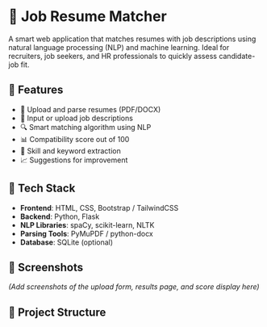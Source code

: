 # 🧠 Job Resume Matcher

A smart web application that matches resumes with job descriptions using natural language processing (NLP) and machine learning. Ideal for recruiters, job seekers, and HR professionals to quickly assess candidate-job fit.

## 🚀 Features

- 📄 Upload and parse resumes (PDF/DOCX)
- 📝 Input or upload job descriptions
- 🔍 Smart matching algorithm using NLP
- 📊 Compatibility score out of 100
- 🧠 Skill and keyword extraction
- 📈 Suggestions for improvement

## 🔧 Tech Stack

- **Frontend**: HTML, CSS, Bootstrap / TailwindCSS
- **Backend**: Python, Flask
- **NLP Libraries**: spaCy, scikit-learn, NLTK
- **Parsing Tools**: PyMuPDF / python-docx
- **Database**: SQLite (optional)

## 📸 Screenshots

*(Add screenshots of the upload form, results page, and score display here)*

## 📁 Project Structure

